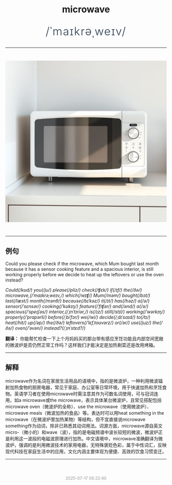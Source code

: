 <div align="center">

# microwave

<div style="margin: 30px 0;">
<h1 style="font-size: 2.5em; font-weight: 300; letter-spacing: 2px; margin: 0; color: #2c3e50;">
/ˈmaɪkrəˌweɪv/
</h1>
</div>

</div>

---

<div align="center" style="margin: 40px 0;">

![microwave](images/microwave.png)

</div>

---

## 例句

Could you please check if the microwave, which Mum bought last month because it has a sensor cooking feature and a spacious interior, is still working properly before we decide to heat up the leftovers or use the oven instead?

*Could(/kʊd/) you(/ju/) please(/pliz/) check(/ʧɛk/) if(/ɪf/) the(/ðə/) microwave,(/ˈmaɪkrəˌweɪv,/) which(/wɪʧ/) Mum(/məm/) bought(/bɔt/) last(/læst/) month(/mənθ/) because(/bɪˈkəz/) it(/ɪt/) has(/həz/) a(/ə/) sensor(/ˈsɛnsər/) cooking(/ˈkʊkɪŋ/) feature(/ˈfiʧər/) and(/ənd/) a(/ə/) spacious(/ˈspeɪʃəs/) interior,(/ˌɪnˈtɪriər,/) is(/ɪz/) still(/stɪl/) working(/ˈwərkɪŋ/) properly(/ˈprɑpərli/) before(/ˌbiˈfɔr/) we(/wi/) decide(/ˌdɪˈsaɪd/) to(/tɪ/) heat(/hit/) up(/əp/) the(/ðə/) leftovers(/ˈlɛfˌtoʊvərz/) or(/ər/) use(/juz/) the(/ðə/) oven(/ˈəvən/) instead?(/ˌɪnˈstɛd?/)*

**翻译：** 你能帮忙检查一下上个月妈妈买的那台带有感应烹饪功能且内部空间宽敞的微波炉是否仍然正常工作吗？这样我们才能决定是加热剩菜还是改用烤箱。

---

## 解释

microwave作为名词在家居生活用品的语境中，指的是微波炉，一种利用微波辐射加热食物的厨房电器，常见于家庭、办公室等日常环境，用于快速加热和烹饪食物。英语学习者在使用microwave时需注意其作为可数名词使用，可与冠词连用，如a microwave或the microwave，表示具体某台微波炉，且常见搭配包括microwave oven（微波炉的全称）、use the microwave（使用微波炉）、microwave meals（微波加热的食品）等。表达时可以用heat something in the microwave（在微波炉里加热某物）等结构，但不宜直接说microwave something作为动词，除非已熟悉其动词用法。词源方面，microwave源自英文micro-（微小的）和wave（波），指的是电磁频谱中波长较短的微波，微波炉正是利用这一波段的电磁波原理进行加热。中文语境中，microwave准确翻译为微波炉，强调的是利用微波技术的家用电器，无特殊褒贬色彩，属于中性词汇，反映现代科技在家庭生活中的应用，文化内涵主要体现为便捷、高效的饮食习惯变迁。


---

<div align="center" style="margin-top: 50px;">
<small style="color: #999; font-size: 0.9em;">2025-07-17 06:22:40</small>
</div>
